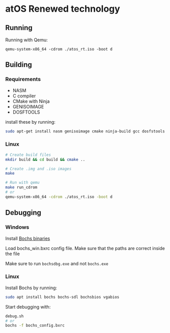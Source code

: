 # atOS Renewed technology

## Running

Running with Qemu:
```
qemu-system-x86_64 -cdrom ./atos_rt.iso -boot d
```

## Building

### Requirements
 - NASM
 - C compiler
 - CMake with Ninja
 - GENISOIMAGE
 - DOSFTOOLS

install these by running:
```bash
sudo apt-get install nasm genisoimage cmake ninja-build gcc dosfstools 
```

### Linux


```bash
# Create build files
mkdir build && cd build && cmake ..

# Create .img and .iso images
make

# Run with qemu
make run_cdrom
# or
qemu-system-x86_64 -cdrom ./atos_rt.iso -boot d
```


## Debugging

### Windows

Install [Bochs binaries](https://github.com/bochs-emu/Bochs/releases/tag/REL_2_8_FINAL)

Load bochs_win.bxrc config file. Make sure that the paths are correct inside the file

Make sure to run ```bochsdbg.exe``` and not ```bochs.exe```
### Linux

Install Bochs by running:

```bash
sudo apt install bochs bochs-sdl bochsbios vgabios
```

Start debugging with:
```bash
debug.sh
# or
bochs -f bochs_config.bxrc
```